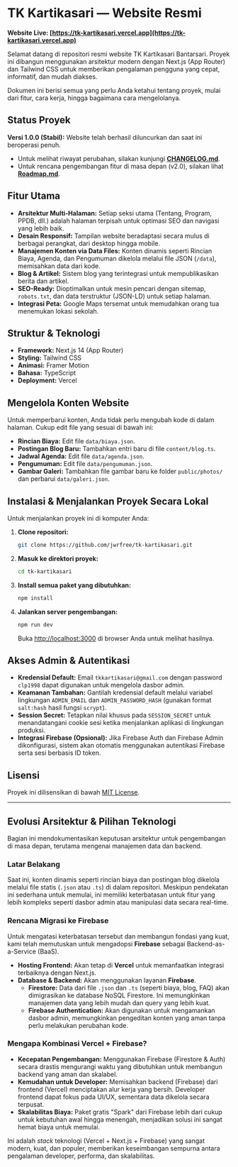 # TK Kartikasari — Website Resmi

**Website Live: [https://tk-kartikasari.vercel.app](https://tk-kartikasari.vercel.app)**

Selamat datang di repositori resmi website TK Kartikasari Bantarsari. Proyek ini dibangun menggunakan arsitektur modern dengan Next.js (App Router) dan Tailwind CSS untuk memberikan pengalaman pengguna yang cepat, informatif, dan mudah diakses.

Dokumen ini berisi semua yang perlu Anda ketahui tentang proyek, mulai dari fitur, cara kerja, hingga bagaimana cara mengelolanya.

## Status Proyek

**Versi 1.0.0 (Stabil):** Website telah berhasil diluncurkan dan saat ini beroperasi penuh.

- Untuk melihat riwayat perubahan, silakan kunjungi **[CHANGELOG.md](CHANGELOG.md)**.
- Untuk rencana pengembangan fitur di masa depan (v2.0), silakan lihat **[Roadmap.md](docs/roadmap.md)**.

## Fitur Utama

- **Arsitektur Multi-Halaman:** Setiap seksi utama (Tentang, Program, PPDB, dll.) adalah halaman terpisah untuk optimasi SEO dan navigasi yang lebih baik.
- **Desain Responsif:** Tampilan website beradaptasi secara mulus di berbagai perangkat, dari desktop hingga mobile.
- **Manajemen Konten via Data Files:** Konten dinamis seperti Rincian Biaya, Agenda, dan Pengumuman dikelola melalui file JSON (`/data`), memisahkan data dari kode.
- **Blog & Artikel:** Sistem blog yang terintegrasi untuk mempublikasikan berita dan artikel.
- **SEO-Ready:** Dioptimalkan untuk mesin pencari dengan sitemap, `robots.txt`, dan data terstruktur (JSON-LD) untuk setiap halaman.
- **Integrasi Peta:** Google Maps tersemat untuk memudahkan orang tua menemukan lokasi sekolah.

## Struktur & Teknologi

- **Framework:** Next.js 14 (App Router)
- **Styling:** Tailwind CSS
- **Animasi:** Framer Motion
- **Bahasa:** TypeScript
- **Deployment:** Vercel

## Mengelola Konten Website

Untuk memperbarui konten, Anda tidak perlu mengubah kode di dalam halaman. Cukup edit file yang sesuai di bawah ini:

- **Rincian Biaya:** Edit file `data/biaya.json`.
- **Postingan Blog Baru:** Tambahkan entri baru di file `content/blog.ts`.
- **Jadwal Agenda:** Edit file `data/agenda.json`.
- **Pengumuman:** Edit file `data/pengumuman.json`.
- **Gambar Galeri:** Tambahkan file gambar baru ke folder `public/photos/` dan perbarui `data/galeri.json`.

## Instalasi & Menjalankan Proyek Secara Lokal

Untuk menjalankan proyek ini di komputer Anda:

1.  **Clone repositori:**
    ```bash
    git clone https://github.com/jwrfree/tk-kartikasari.git
    ```
2.  **Masuk ke direktori proyek:**
    ```bash
    cd tk-kartikasari
    ```
3.  **Install semua paket yang dibutuhkan:**
    ```bash
    npm install
    ```
4.  **Jalankan server pengembangan:**
    ```bash
    npm run dev
    ```

    Buka [http://localhost:3000](http://localhost:3000) di browser Anda untuk melihat hasilnya.

## Akses Admin & Autentikasi

-   **Kredensial Default:** Email `tkkartikasari@gmail.com` dengan password `clp1998` dapat digunakan untuk mengelola dasbor admin.
-   **Keamanan Tambahan:** Gantilah kredensial default melalui variabel lingkungan `ADMIN_EMAIL` dan `ADMIN_PASSWORD_HASH` (gunakan format `salt:hash` hasil fungsi `scrypt`).
-   **Session Secret:** Tetapkan nilai khusus pada `SESSION_SECRET` untuk menandatangani cookie sesi ketika menjalankan aplikasi di lingkungan produksi.
-   **Integrasi Firebase (Opsional):** Jika Firebase Auth dan Firebase Admin dikonfigurasi, sistem akan otomatis menggunakan autentikasi Firebase serta sesi berbasis ID token.

## Lisensi

Proyek ini dilisensikan di bawah [MIT License](LICENSE).

---

## Evolusi Arsitektur & Pilihan Teknologi

Bagian ini mendokumentasikan keputusan arsitektur untuk pengembangan di masa depan, terutama mengenai manajemen data dan backend.

### Latar Belakang

Saat ini, konten dinamis seperti rincian biaya dan postingan blog dikelola melalui file statis (`.json` atau `.ts`) di dalam repositori. Meskipun pendekatan ini sederhana untuk memulai, ini memiliki keterbatasan untuk fitur yang lebih kompleks seperti dasbor admin atau manipulasi data secara real-time.

### Rencana Migrasi ke Firebase

Untuk mengatasi keterbatasan tersebut dan membangun fondasi yang kuat, kami telah memutuskan untuk mengadopsi **Firebase** sebagai Backend-as-a-Service (BaaS).

-   **Hosting Frontend:** Akan tetap di **Vercel** untuk memanfaatkan integrasi terbaiknya dengan Next.js.
-   **Database & Backend:** Akan menggunakan layanan **Firebase**.
    -   **Firestore:** Data dari file `.json` dan `.ts` (seperti biaya, blog, FAQ) akan dimigrasikan ke database NoSQL Firestore. Ini memungkinkan manajemen data yang lebih mudah dan query yang lebih kuat.
    -   **Firebase Authentication:** Akan digunakan untuk mengamankan dasbor admin, memungkinkan pengeditan konten yang aman tanpa perlu melakukan perubahan kode.

### Mengapa Kombinasi Vercel + Firebase?

-   **Kecepatan Pengembangan:** Menggunakan Firebase (Firestore & Auth) secara drastis mengurangi waktu yang dibutuhkan untuk membangun backend yang aman dan skalabel.
-   **Kemudahan untuk Developer:** Memisahkan backend (Firebase) dari frontend (Vercel) menciptakan alur kerja yang bersih. Developer frontend dapat fokus pada UI/UX, sementara data dikelola secara terpusat.
-   **Skalabilitas Biaya:** Paket gratis "Spark" dari Firebase lebih dari cukup untuk kebutuhan awal hingga menengah, menjadikan solusi ini sangat hemat biaya untuk memulai.

Ini adalah *stack* teknologi (Vercel + Next.js + Firebase) yang sangat modern, kuat, dan populer, memberikan keseimbangan sempurna antara pengalaman developer, performa, dan skalabilitas.
